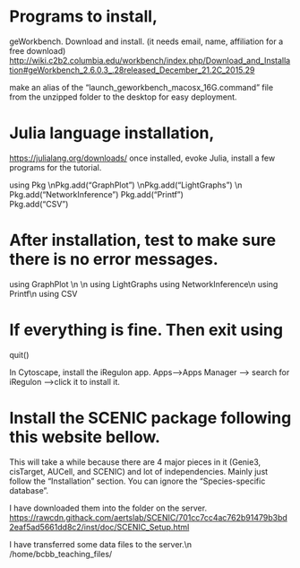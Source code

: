 # Programs to install,
geWorkbench. 
Download and install. (it needs email, name, affiliation for a free download)
http://wiki.c2b2.columbia.edu/workbench/index.php/Download_and_Installation#geWorkbench_2.6.0.3_.28released_December_21.2C_2015.29

make an alias of the “launch_geworkbench_macosx_16G.command” file from the unzipped folder to the desktop for easy deployment.

# Julia language installation,
https://julialang.org/downloads/
once installed, evoke Julia, 
install a few programs for the tutorial.

using Pkg
  \nPkg.add(“GraphPlot”)
  \nPkg.add(“LightGraphs”)
\n Pkg.add(“NetworkInference”)
Pkg.add(“Printf”)  
Pkg.add(“CSV”)

# After installation, test to make sure there is no error messages.
using GraphPlot \n 
\n using LightGraphs
using NetworkInference\n 
using Printf\n 
using CSV

# If everything is fine. Then exit using
quit()

In Cytoscape, install the iRegulon app.
Apps-->Apps Manager --> search for iRegulon -->click it to install it.


# Install the SCENIC package following this website bellow. 
This will take a while because there are 4 major pieces in it (Genie3, cisTarget, AUCell, and SCENIC) and lot of independencies.
Mainly just follow the “Installation” section. You can ignore the “Species-specific database”. 

I have downloaded them into the folder on the server.
https://rawcdn.githack.com/aertslab/SCENIC/701cc7cc4ac762b91479b3bd2eaf5ad5661dd8c2/inst/doc/SCENIC_Setup.html

I have transferred some data files to the server.\n  /home/bcbb_teaching_files/


